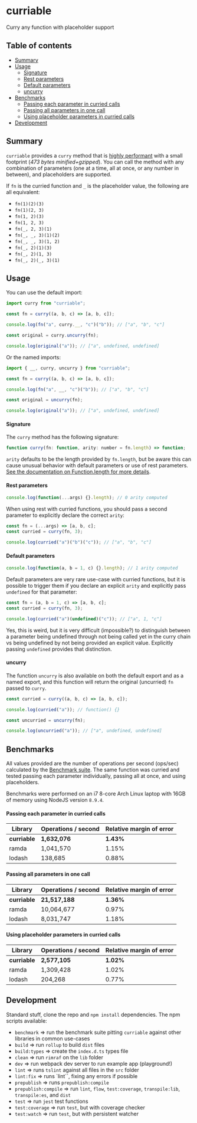 # curriable

Curry any function with placeholder support

## Table of contents

- [Summary](#summary)
- [Usage](#usage)
  - [Signature](#signature)
  - [Rest parameters](#rest-parameters)
  - [Default parameters](#default-parameters)
  - [uncurry](#uncurry)
- [Benchmarks](#benchmarks)
  - [Passing each parameter in curried calls](#passing-each-parameter-in-curried-calls)
  - [Passing all parameters in one call](#passing-all-parameters-in-one-call)
  - [Using placeholder parameters in curried calls](#using-placeholder-parameters-in-curried-calls)
- [Development](#development)

## Summary

`curriable` provides a `curry` method that is [highly performant](#benchmarks) with a small footprint (_473 bytes minified+gzipped_). You can call the method with any combination of parameters (one at a time, all at once, or any number in between), and placeholders are supported.

If `fn` is the curried function and `_` is the placeholder value, the following are all equivalent:

- `fn(1)(2)(3)`
- `fn(1)(2, 3)`
- `fn(1, 2)(3)`
- `fn(1, 2, 3)`
- `fn(_, 2, 3)(1)`
- `fn(_, _, 3)(1)(2)`
- `fn(_, _, 3)(1, 2)`
- `fn(_, 2)(1)(3)`
- `fn(_, 2)(1, 3)`
- `fn(_, 2)(_, 3)(1)`

## Usage

You can use the default import:

```javascript
import curry from "curriable";

const fn = curry((a, b, c) => [a, b, c]);

console.log(fn("a", curry.__, "c")("b")); // ["a", "b", "c"]

const original = curry.uncurry(fn);

console.log(original("a")); // ["a", undefined, undefined]
```

Or the named imports:

```javascript
import { __, curry, uncurry } from "curriable";

const fn = curry((a, b, c) => [a, b, c]);

console.log(fn("a", __, "c")("b")); // ["a", "b", "c"]

const original = uncurry(fn);

console.log(original("a")); // ["a", undefined, undefined]
```

#### Signature

The `curry` method has the following signature:

```javascript
function curry(fn: function, arity: number = fn.length) => function;
```

`arity` defaults to be the length provided by `fn.length`, but be aware this can cause unusual behavior with default parameters or use of rest parameters. [See the documentation on Function.length for more details](https://developer.mozilla.org/en-US/docs/Web/JavaScript/Reference/Global_Objects/Function/length).

#### Rest parameters

```javascript
console.log(function(...args) {}.length); // 0 arity computed
```

When using rest with curried functions, you should pass a second parameter to explicitly declare the correct `arity`:

```javascript
const fn = (...args) => [a, b, c];
const curried = curry(fn, 3);

console.log(curried("a")("b")("c")); // ["a", "b", "c"]
```

#### Default parameters

```javascript
console.log(function(a, b = 1, c) {}.length); // 1 arity computed
```

Default parameters are very rare use-case with curried functions, but it is possible to trigger them if you declare an explicit `arity` and explicitly pass `undefined` for that parameter:

```javascript
const fn = (a, b = 1, c) => [a, b, c];
const curried = curry(fn, 3);

console.log(curried("a")(undefined)("c")); // ["a", 1, "c"]
```

Yes, this is weird, but it is very difficult (impossible?) to distinguish between a parameter being undefined through not being called yet in the curry chain vs being undefined by not being provided an explicit value. Explicitly passing `undefined` provides that distinction.

#### uncurry

The function `uncurry` is also available on both the default export and as a named export, and this function will return the original (uncurried) `fn` passed to `curry`.

```javascript
const curried = curry((a, b, c) => [a, b, c]);

console.log(curried("a")); // function() {}

const uncurried = uncurry(fn);

console.log(uncurried("a")); // ["a", undefined, undefined]
```

## Benchmarks

All values provided are the number of operations per second (ops/sec) calculated by the [Benchmark suite](https://benchmarkjs.com/). The same function was curried and tested passing each parameter individually, passing all at once, and using placeholders.

Benchmarks were performed on an i7 8-core Arch Linux laptop with 16GB of memory using NodeJS version `8.9.4`.

#### Passing each parameter in curried calls

| Library       | Operations / second | Relative margin of error |
| ------------- | ------------------- | ------------------------ |
| **curriable** | **1,632,076**       | **1.43%**                |
| ramda         | 1,041,570           | 1.15%                    |
| lodash        | 138,685             | 0.88%                    |

#### Passing all parameters in one call

| Library       | Operations / second | Relative margin of error |
| ------------- | ------------------- | ------------------------ |
| **curriable** | **21,517,188**      | **1.36%**                |
| ramda         | 10,064,677          | 0.97%                    |
| lodash        | 8,031,747           | 1.18%                    |

#### Using placeholder parameters in curried calls

| Library       | Operations / second | Relative margin of error |
| ------------- | ------------------- | ------------------------ |
| **curriable** | **2,577,105**       | **1.02%**                |
| ramda         | 1,309,428           | 1.02%                    |
| lodash        | 204,268             | 0.77%                    |

## Development

Standard stuff, clone the repo and `npm install` dependencies. The npm scripts available:

- `benchmark` => run the benchmark suite pitting `curriable` against other libraries in common use-cases
- `build` => run `rollup` to build `dist` files
- `build:types` => create the `index.d.ts` types file
- `clean` => run `rimraf` on the `lib` folder
- `dev` => run webpack dev server to run example app (playground!)
- `lint` => runs `tslint` against all files in the `src` folder
- `lint:fix` => runs `lint``, fixing any errors if possible
- `prepublish` => runs `prepublish:compile`
- `prepublish:compile` => run `lint`, `flow`, `test:coverage`, `transpile:lib`, `transpile:es`, and `dist`
- `test` => run `jest` test functions
- `test:coverage` => run `test`, but with coverage checker
- `test:watch` => run `test`, but with persistent watcher
